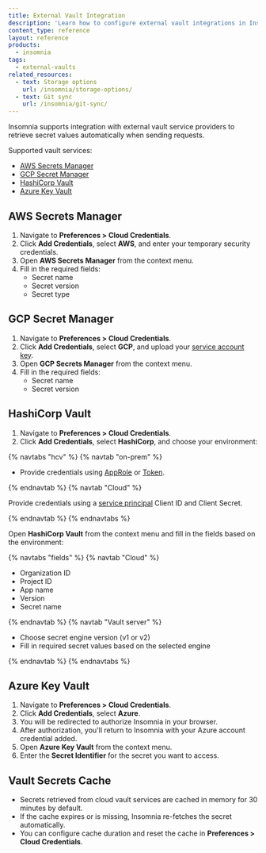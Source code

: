 ```yaml
---
title: External Vault Integration
description: 'Learn how to configure external vault integrations in Insomnia using AWS, GCP, Azure, and HashiCorp vault providers.'
content_type: reference
layout: reference
products:
  - insomnia
tags:
  - external-vaults
related_resources:
  - text: Storage options
    url: /insomnia/storage-options/
  - text: Git sync
    url: /insomnia/git-sync/
---
```




Insomnia supports integration with external vault service providers to retrieve secret values automatically when sending requests.

Supported vault services:

- [AWS Secrets Manager](https://aws.amazon.com/secrets-manager/)
- [GCP Secret Manager](https://cloud.google.com/security/products/secret-manager?hl=en)
- [HashiCorp Vault](https://www.vaultproject.io/)
- [Azure Key Vault](https://azure.microsoft.com/en-us/products/key-vault)

## AWS Secrets Manager

1. Navigate to **Preferences > Cloud Credentials**.
1. Click **Add Credentials**, select **AWS**, and enter your temporary security credentials.
1. Open **AWS Secrets Manager** from the context menu.
1. Fill in the required fields:
   - Secret name
   - Secret version
   - Secret type

## GCP Secret Manager

1. Navigate to **Preferences > Cloud Credentials**.
1. Click **Add Credentials**, select **GCP**, and upload your [service account key](https://cloud.google.com/iam/docs/keys-create-delete).
1. Open **GCP Secrets Manager** from the context menu.
1. Fill in the required fields:
   - Secret name
   - Secret version

## HashiCorp Vault

1. Navigate to **Preferences > Cloud Credentials**.
1. Click **Add Credentials**, select **HashiCorp**, and choose your environment:

{% navtabs "hcv" %}
{% navtab "on-prem" %}

- Provide credentials using [AppRole](https://developer.hashicorp.com/vault/docs/auth/approle) or [Token](https://developer.hashicorp.com/vault/docs/auth/token).

{% endnavtab %}
{% navtab "Cloud" %}

Provide credentials using a [service principal](https://developer.hashicorp.com/hcp/docs/hcp/iam/service-principal#create-a-service-principal) Client ID and Client Secret.

{% endnavtab %}
{% endnavtabs %}


Open **HashiCorp Vault** from the context menu and fill in the fields based on the environment:

{% navtabs "fields" %}
{% navtab "Cloud" %}

- Organization ID
- Project ID
- App name
- Version
- Secret name

{% endnavtab %}
{% navtab "Vault server" %}

- Choose secret engine version (v1 or v2)
- Fill in required secret values based on the selected engine

{% endnavtab %}
{% endnavtabs %}


## Azure Key Vault

1. Navigate to **Preferences > Cloud Credentials**.
1. Click **Add Credentials**, select **Azure**.
1. You will be redirected to authorize Insomnia in your browser.
1. After authorization, you'll return to Insomnia with your Azure account credential added.
1. Open **Azure Key Vault** from the context menu.
1. Enter the **Secret Identifier** for the secret you want to access.

## Vault Secrets Cache

- Secrets retrieved from cloud vault services are cached in memory for 30 minutes by default.
- If the cache expires or is missing, Insomnia re-fetches the secret automatically.
- You can configure cache duration and reset the cache in **Preferences > Cloud Credentials**.